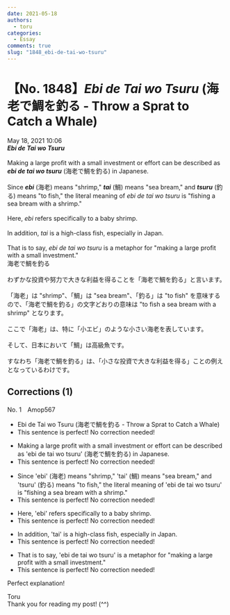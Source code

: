 ```yaml
---
date: 2021-05-18
authors:
  - toru
categories:
  - Essay
comments: true
slug: "1848_ebi-de-tai-wo-tsuru"
---
```


# 【No. 1848】<strong><em>Ebi de Tai wo Tsuru</strong></em> (海老で鯛を釣る - Throw a Sprat to Catch a Whale)
<div class="date">May 18, 2021 10:06</div>
<div id="post"><div id="body_show_ori">
<strong><em>Ebi de Tai wo Tsuru</strong></em><br/><br/>Making a large profit with a small investment or effort can be described as <strong><em>ebi de tai wo tsuru</em></strong> (海老で鯛を釣る) in Japanese.<br/><br/>Since <strong><em>ebi</em></strong> (海老) means "shrimp," <strong><em>tai</em></strong> (鯛) means "sea bream," and <strong><em>tsuru</em></strong> (釣る) means "to fish," the literal meaning of <em>ebi de tai wo tsuru</em> is "fishing a sea bream with a shrimp."<br/><br/>Here, <em>ebi</em> refers specifically to a baby shrimp.<br/><br/>In addition, <em>tai</em> is a high-class fish, especially in Japan.<br/><br/>That is to say, <em>ebi de tai wo tsuru</em> is a metaphor for "making a large profit with a small investment."
</div></div>

<!-- more -->

<div id="post_ja"><div id="body_show_mo">
海老で鯛を釣る<br/><br/>わずかな投資や努力で大きな利益を得ることを「海老で鯛を釣る」と言います。<br/><br/>「海老」は "shrimp"、「鯛」は "sea bream"、「釣る」は "to fish" を意味するので、「海老で鯛を釣る」の文字どおりの意味は "to fish a sea bream with a shrimp" となります。<br/><br/>ここで「海老」は、特に「小エビ」のような小さい海老を表しています。<br/><br/>そして、日本において「鯛」は高級魚です。<br/><br/>すなわち「海老で鯛を釣る」は、「小さな投資で大きな利益を得る」ことの例えとなっているわけです。
</div></div>

## Corrections (1)
<div id="block"><div class="first_name"> No. 1　<span class="just_name">Amop567</span></div><div id="block2">
<ul class="correction_field">
<li class="incorrect">Ebi de Tai wo Tsuru (海老で鯛を釣る - Throw a Sprat to Catch a Whale)</li>
<li class="corrected perfect">This sentence is perfect! No correction needed!</li>
</ul>
<ul class="correction_field">
<li class="incorrect">Making a large profit with a small investment or effort can be described as 'ebi de tai wo tsuru' (海老で鯛を釣る) in Japanese.</li>
<li class="corrected perfect">This sentence is perfect! No correction needed!</li>
</ul>
<ul class="correction_field">
<li class="incorrect">Since 'ebi' (海老) means "shrimp," 'tai' (鯛) means "sea bream," and 'tsuru' (釣る) means "to fish," the literal meaning of 'ebi de tai wo tsuru' is "fishing a sea bream with a shrimp."</li>
<li class="corrected perfect">This sentence is perfect! No correction needed!</li>
</ul>
<ul class="correction_field">
<li class="incorrect">Here, 'ebi' refers specifically to a baby shrimp.</li>
<li class="corrected perfect">This sentence is perfect! No correction needed!</li>
</ul>
<ul class="correction_field">
<li class="incorrect">In addition, 'tai' is a high-class fish, especially in Japan.</li>
<li class="corrected perfect">This sentence is perfect! No correction needed!</li>
</ul>
<ul class="correction_field">
<li class="incorrect">That is to say, 'ebi de tai wo tsuru' is a metaphor for "making a large profit with a small investment."</li>
<li class="corrected perfect">This sentence is perfect! No correction needed!</li>
</ul>
<p class="comment_small">
 Perfect explanation!
</p>

</div><div class="name"><span class="just_name">Toru</span><br>
Thank you for reading my post! (^^)
</div>
</div>
